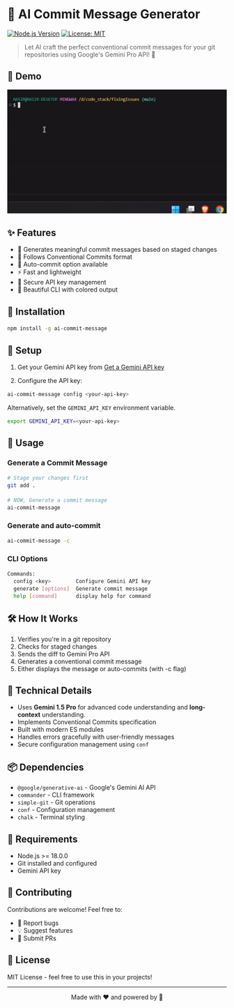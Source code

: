 # 🤖 AI Commit Message Generator

[![Node.js Version](https://img.shields.io/badge/node-%3E%3D18.0.0-brightgreen.svg)](https://nodejs.org/)
[![License: MIT](https://img.shields.io/badge/License-MIT-yellow.svg)](https://opensource.org/licenses/MIT)

> Let AI craft the perfect conventional commit messages for your git repositories using Google's Gemini Pro API! 🎯

## 🎥 Demo

![Demo of AI Commit Message](media/demo_ai-commit-message.gif)

## ✨ Features

- 🧠 Generates meaningful commit messages based on staged changes
- 🎯 Follows Conventional Commits format
- 🚀 Auto-commit option available
- ⚡ Fast and lightweight
- 🔐 Secure API key management
- 🎨 Beautiful CLI with colored output

## 🚀 Installation

```bash
npm install -g ai-commit-message
```

## 🔑 Setup

1. Get your Gemini API key from [Get a Gemini API key](https://makersuite.google.com/app/apikey)

2. Configure the API key:

```bash
ai-commit-message config <your-api-key>
```

Alternatively, set the `GEMINI_API_KEY` environment variable.

```bash
export GEMINI_API_KEY=<your-api-key>
```

## 💫 Usage

### Generate a Commit Message

```bash
# Stage your changes first
git add .

# NOW, Generate a commit message
ai-commit-message
```

### Generate and auto-commit

```bash
ai-commit-message -c
```

### CLI Options

```bash
Commands:
  config <key>        Configure Gemini API key
  generate [options]  Generate commit message
  help [command]      display help for command
```

## 🛠️ How It Works

1. Verifies you're in a git repository
2. Checks for staged changes
3. Sends the diff to Gemini Pro API
4. Generates a conventional commit message
5. Either displays the message or auto-commits (with -c flag)

## 🧩 Technical Details

- Uses **Gemini 1.5 Pro** for advanced code understanding and **long-context** understanding.
- Implements Conventional Commits specification
- Built with modern ES modules
- Handles errors gracefully with user-friendly messages
- Secure configuration management using `conf`

## 📦 Dependencies

- `@google/generative-ai` - Google's Gemini AI API
- `commander` - CLI framework
- `simple-git` - Git operations
- `conf` - Configuration management
- `chalk` - Terminal styling

## 🔧 Requirements

- Node.js >= 18.0.0
- Git installed and configured
- Gemini API key

## 🤝 Contributing

Contributions are welcome! Feel free to:

- 🐛 Report bugs
- 💡 Suggest features
- 🔧 Submit PRs

## 📝 License

MIT License - feel free to use this in your projects!

---

<p align="center">Made with ❤️ and powered by 🤖</p>
